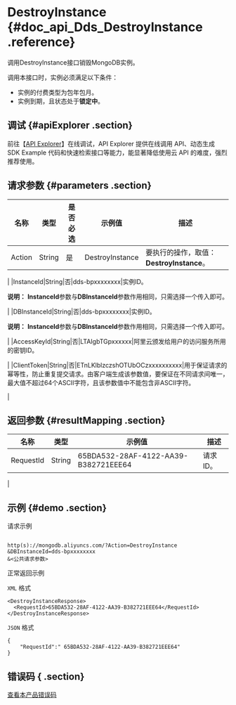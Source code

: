 # DestroyInstance {#doc_api_Dds_DestroyInstance .reference}

调用DestroyInstance接口销毁MongoDB实例。

调用本接口时，实例必须满足以下条件：

-   实例的付费类型为包年包月。
-   实例到期，且状态处于**锁定中**。

## 调试 {#apiExplorer .section}

前往【[API Explorer](https://api.aliyun.com/#product=Dds&api=DestroyInstance)】在线调试，API Explorer 提供在线调用 API、动态生成 SDK Example 代码和快速检索接口等能力，能显著降低使用云 API 的难度，强烈推荐使用。

## 请求参数 {#parameters .section}

|名称|类型|是否必选|示例值|描述|
|--|--|----|---|--|
|Action|String|是|DestroyInstance|要执行的操作，取值：**DestroyInstance**。

 |
|InstanceId|String|否|dds-bpxxxxxxxx|实例ID。

 **说明：** **InstanceId**参数与**DBInstanceId**参数作用相同，只需选择一个传入即可。

 |
|DBInstanceId|String|否|dds-bpxxxxxxxx|实例ID。

 **说明：** **InstanceId**参数与**DBInstanceId**参数作用相同，只需选择一个传入即可。

 |
|AccessKeyId|String|否|LTAIgbTGpxxxxxx|阿里云颁发给用户的访问服务所用的密钥ID。

 |
|ClientToken|String|否|ETnLKlblzczshOTUbOCzxxxxxxxxxx|用于保证请求的幂等性，防止重复提交请求。由客户端生成该参数值，要保证在不同请求间唯一，最大值不超过64个ASCII字符，且该参数值中不能包含非ASCII字符。

 |

## 返回参数 {#resultMapping .section}

|名称|类型|示例值|描述|
|--|--|---|--|
|RequestId|String|65BDA532-28AF-4122-AA39-B382721EEE64|请求ID。

 |

## 示例 {#demo .section}

请求示例

``` {#request_demo}

http(s)://mongodb.aliyuncs.com/?Action=DestroyInstance
&DBInstanceId=dds-bpxxxxxxxx
&<公共请求参数>

```

正常返回示例

`XML` 格式

``` {#xml_return_success_demo}
<DestroyInstanceResponse>
  <RequestId>65BDA532-28AF-4122-AA39-B382721EEE64</RequestId>
</DestroyInstanceResponse>

```

`JSON` 格式

``` {#json_return_success_demo}
{
	"RequestId":" 65BDA532-28AF-4122-AA39-B382721EEE64"
}
```

## 错误码 { .section}

[查看本产品错误码](https://error-center.aliyun.com/status/product/Dds)

